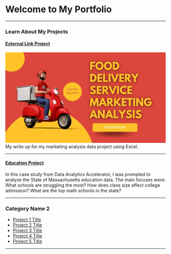 # Welcome to My Portfolio

---

### Learn About My Projects

#### [External Link Project](https://www.linkedin.com/pulse/food-delivery-services-marketing-analysis-using-excel-yolanda-tates/)
[<img src="images/Red And Maroon Food Delivery Service Twitter Post.jpg?raw=true"/>](https://www.linkedin.com/pulse/food-delivery-services-marketing-analysis-using-excel-yolanda-tates/)
My write up for my marketing analysis data project using Excel. 


---
#### [Education Project](https://www.linkedin.com/pulse/massachusetts-education-analysis-samantha-paul/)
In this case study from Data Analytics Accelerator, I was prompted to analyze the State of Massachusetts education data. The main focuses were:
What schools are struggling the most?
How does class size affect college admission?
What are the top math schools in the state? 

---

### Category Name 2

- [Project 1 Title](http://example.com/)
- [Project 2 Title](http://example.com/)
- [Project 3 Title](http://example.com/)
- [Project 4 Title](http://example.com/)
- [Project 5 Title](http://example.com/)

---




